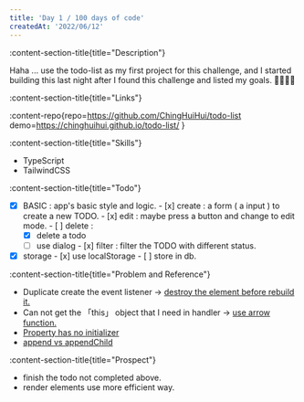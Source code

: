```yaml
---
title: 'Day 1 / 100 days of code'
createdAt: '2022/06/12'
---
```

:content-section-title{title="Description"}

Haha ... use the todo-list as my first project for this challenge, and I started building this last night after I found this challenge and listed my goals. 👩‍💻👩‍💻

:content-section-title{title="Links"}

:content-repo{repo=https://github.com/ChingHuiHui/todo-list demo=https://chinghuihui.github.io/todo-list/ }

:content-section-title{title="Skills"}

- TypeScript
- TailwindCSS

:content-section-title{title="Todo"}

  - [x]  BASIC : app's basic style and logic.
    - [x]  create : a form ( a input ) to create a new TODO.
    - [x]  edit :  maybe press a button and change to edit mode.
    - [ ]  delete :
      - [x]  delete a todo
      - [ ]  use dialog
    - [x]  filter : filter the TODO with different status.
  - [x]  storage
    - [x]  use localStorage
    - [ ]  store in db.

:content-section-title{title="Problem and Reference"}

- Duplicate create the event listener -> [destroy the element before rebuild it.](https://stackoverflow.com/questions/5933157/how-to-remove-an-html-element-using-javascript)
- Can not get the 「this」 object that I need in handler -> [use arrow function.](https://stackoverflow.com/questions/1338599/the-value-of-this-within-the-handler-using-addeventlistener)
- [Property has no initializer](https://stackoverflow.com/questions/49699067/property-has-no-initializer-and-is-not-definitely-assigned-in-the-construc)
- [append vs appendChild](https://dev.to/ibn_abubakre/append-vs-appendchild-a4m)

:content-section-title{title="Prospect"}

- finish the todo not completed above.
- render elements use more efficient way.

